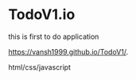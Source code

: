 # TodoV1.io
this is first to do application

 https://vansh1999.github.io/TodoV1/.

html/css/javascript
